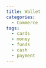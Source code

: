 ```yaml
---
title: Wallet
categories:
  - Commerce
tags:
  - cards
  - money
  - funds
  - cash
  - payment
---
```

